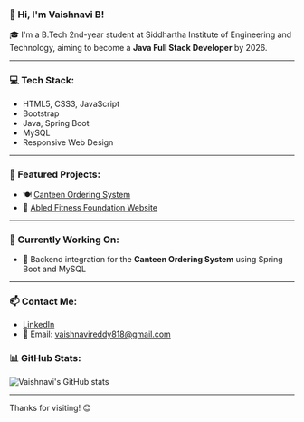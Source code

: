 ### 👋 Hi, I'm Vaishnavi B!

🎓 I'm a B.Tech 2nd-year student at Siddhartha Institute of Engineering and Technology, aiming to become a **Java Full Stack Developer** by 2026.

---

### 💻 Tech Stack:
- HTML5, CSS3, JavaScript
- Bootstrap
- Java, Spring Boot
- MySQL
- Responsive Web Design

---

### 🥗 Featured Projects:
- 🍽️ [Canteen Ordering System](https://github.com/Vaishnavireddybudida/canteen-ordering-system)
- 🧘 [Abled Fitness Foundation Website](https://github.com/Vaishnavireddybudida/abled-fitness-foundation)


---

### 🔭 Currently Working On:
- 🔄 Backend integration for the **Canteen Ordering System** using Spring Boot and MySQL

---

### 📫 Contact Me:
- [LinkedIn](https://www.linkedin.com/in/budida-vaishnavi)
- 📧 Email: vaishnavireddy818@gmail.com

### 📊 GitHub Stats:
![Vaishnavi's GitHub stats](https://github-readme-stats.vercel.app/api?username=Vaishnavireddybudida&show_icons=true&theme=radical)

---

Thanks for visiting! 😊
